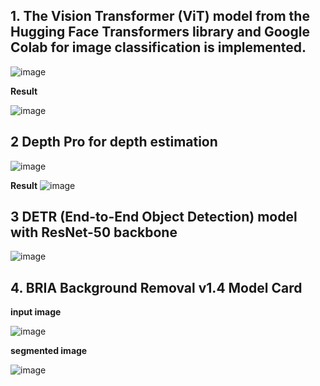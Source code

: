 ## 1. The Vision Transformer (ViT) model from the Hugging Face Transformers library and Google Colab for image classification is implemented.
![image](https://github.com/user-attachments/assets/6bcfc510-e335-46c3-b667-2ddc406d506e)

**Result**

![image](https://github.com/user-attachments/assets/4c6f808e-786c-47bd-839b-f7387d837daa)




## 2 Depth Pro for depth estimation

![image](https://github.com/user-attachments/assets/73d7dc82-1e46-4fe1-8d05-52060dcd8d04)

**Result**
![image](https://github.com/user-attachments/assets/5e4792cb-2455-4be4-b1e6-4d363c5ef0f9)


## 3 DETR (End-to-End Object Detection) model with ResNet-50 backbone

![image](https://github.com/user-attachments/assets/ec9133a6-b3d1-4711-a5f0-1def4ed8e57a)


## 4. BRIA Background Removal v1.4 Model Card
**input image**

![image](https://github.com/user-attachments/assets/f75c0dda-4f28-4868-a83f-b2fcea51f0e6)


**segmented image**

![image](https://github.com/user-attachments/assets/3cf23714-31bf-4328-bbad-c2a425bde63a)
